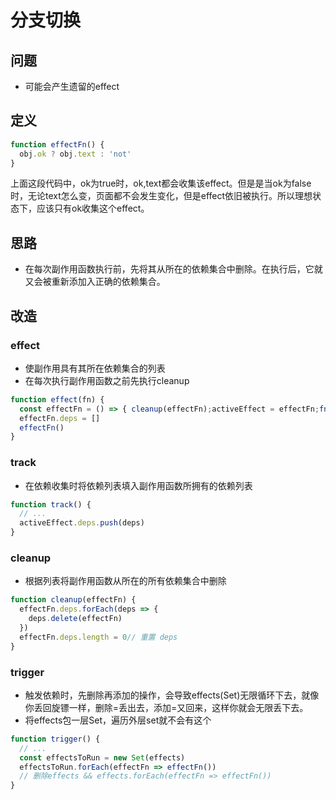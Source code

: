 # 分支切换
## 问题
- 可能会产生遗留的effect
## 定义
```js
function effectFn() {
  obj.ok ? obj.text : 'not'
}
```
上面这段代码中，ok为true时，ok,text都会收集该effect。但是是当ok为false时，无论text怎么变，页面都不会发生变化，但是effect依旧被执行。所以理想状态下，应该只有ok收集这个effect。
## 思路
- 在每次副作用函数执行前，先将其从所在的依赖集合中删除。在执行后，它就又会被重新添加入正确的依赖集合。
## 改造
### effect
- 使副作用具有其所在依赖集合的列表
- 在每次执行副作用函数之前先执行cleanup
```js
function effect(fn) {
  const effectFn = () => { cleanup(effectFn);activeEffect = effectFn;fn(); }
  effectFn.deps = []
  effectFn()
}
```
### track
- 在依赖收集时将依赖列表填入副作用函数所拥有的依赖列表
```js
function track() {
  // ...
  activeEffect.deps.push(deps)
}
```
### cleanup
- 根据列表将副作用函数从所在的所有依赖集合中删除
```js
function cleanup(effectFn) {
  effectFn.deps.forEach(deps => {
    deps.delete(effectFn)
  })
  effectFn.deps.length = 0// 重置 deps
}
```
### trigger
- 触发依赖时，先删除再添加的操作，会导致effects(Set)无限循环下去，就像你丢回旋镖一样，删除=丢出去，添加=又回来，这样你就会无限丢下去。
- 将effects包一层Set，遍历外层set就不会有这个
```js
function trigger() {
  // ...
  const effectsToRun = new Set(effects)
  effectsToRun.forEach(effectFn => effectFn())
  // 删除effects && effects.forEach(effectFn => effectFn())
}
```